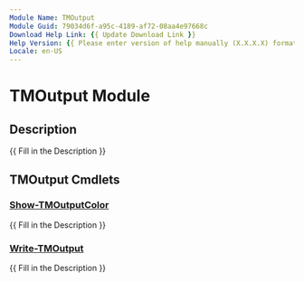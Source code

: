 ```yaml
---
Module Name: TMOutput
Module Guid: 79034d6f-a95c-4189-af72-08aa4e97668c
Download Help Link: {{ Update Download Link }}
Help Version: {{ Please enter version of help manually (X.X.X.X) format }}
Locale: en-US
---
```


# TMOutput Module
## Description
{{ Fill in the Description }}

## TMOutput Cmdlets
### [Show-TMOutputColor](Show-TMOutputColor.md)
{{ Fill in the Description }}

### [Write-TMOutput](Write-TMOutput.md)
{{ Fill in the Description }}

